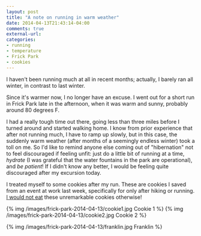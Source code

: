 ```yaml
---
layout: post
title: "A note on running in warm weather"
date: 2014-04-13T21:43:14-04:00
comments: true
external-url: 
categories: 
- running
- temperature
- Frick Park
- cookies
---
```

I haven't been running much at all in recent months; actually, I barely ran all winter, in contrast to last winter.

Since it's warmer now, I no longer have an excuse. I went out for a short run in Frick Park late in the afternoon, when it was warm and sunny, probably around 80 degrees F.

I had a really tough time out there, going less than three miles before I turned around and started walking home. I know from prior experience that after not running much, I have to ramp up slowly, but in this case, the suddenly warm weather (after months of a seemingly endless winter) took a toll on me. So I'd like to remind anyone else coming out of "hibernation" not to feel discouraged if feeling unfit: just do a little bit of running at a time, *hydrate* (I was grateful that the water fountains in the park are operational), and *be patient*! If I didn't know any better, I would be feeling quite discouraged after my excursion today.

I treated myself to some cookies after my run. These are cookies I saved from an event at work last week, specifically for only after hiking or running. [I would not eat](/blog/2014/01/16/a-system-for-quitting-eating-cookies/) these unremarkable cookies otherwise!

{% img /images/frick-park-2014-04-13/cookie1.jpg Cookie 1 %}
{% img /images/frick-park-2014-04-13/cookie2.jpg Cookie 2 %}

{% img /images/frick-park-2014-04-13/franklin.jpg Franklin %}

